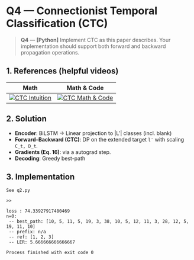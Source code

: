 # Q4 — Connectionist Temporal Classification (CTC)

> **Q4** — **[Python]** Implement CTC as this paper describes. Your implementation should support both forward and backward propagation operations.



## 1. References (helpful videos)


| Math                                                         | Math & Code                                                  |
| ------------------------------------------------------------ | ------------------------------------------------------------ |
| [![CTC Intuition](https://img.youtube.com/vi/IG2uHtpQw_o/hqdefault.jpg)](https://www.youtube.com/watch?v=IG2uHtpQw_o) | [![CTC Math & Code](https://img.youtube.com/vi/GxtMbmv169o/hqdefault.jpg)](https://www.youtube.com/watch?v=GxtMbmv169o) |



## 2. Solution 
- **Encoder**: BiLSTM → Linear projection to |L′| classes (incl. blank)
- **Forward–Backward (CTC)**: DP on the extended target `l′` with scaling `C_t, D_t`.
- **Gradients (Eq. 16)**:  via a autograd step.
- **Decoding**: Greedy best-path

## 3. Implementation
```text
See q2.py

>>

loss : 74.33927917480469
n=0:
 -- best_path: [10, 5, 11, 5, 19, 3, 38, 10, 5, 12, 11, 3, 28, 12, 5, 19, 11, 10] 
 -- prefix: n/a 
 -- ref: [1, 2, 3] 
 -- LER: 5.666666666666667

Process finished with exit code 0
```
